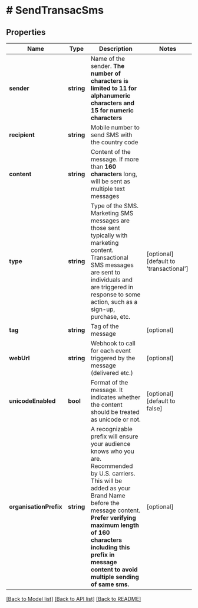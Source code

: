 # # SendTransacSms

## Properties

Name | Type | Description | Notes
------------ | ------------- | ------------- | -------------
**sender** | **string** | Name of the sender. **The number of characters is limited to 11 for alphanumeric characters and 15 for numeric characters** |
**recipient** | **string** | Mobile number to send SMS with the country code |
**content** | **string** | Content of the message. If more than **160 characters** long, will be sent as multiple text messages |
**type** | **string** | Type of the SMS. Marketing SMS messages are those sent typically with marketing content. Transactional SMS messages are sent to individuals and are triggered in response to some action, such as a sign-up, purchase, etc. | [optional] [default to 'transactional']
**tag** | **string** | Tag of the message | [optional]
**webUrl** | **string** | Webhook to call for each event triggered by the message (delivered etc.) | [optional]
**unicodeEnabled** | **bool** | Format of the message. It indicates whether the content should be treated as unicode or not. | [optional] [default to false]
**organisationPrefix** | **string** | A recognizable prefix will ensure your audience knows who you are. Recommended by U.S. carriers. This will be added as your Brand Name before the message content. **Prefer verifying maximum length of 160 characters including this prefix in message content to avoid multiple sending of same sms.** | [optional]

[[Back to Model list]](../../README.md#models) [[Back to API list]](../../README.md#endpoints) [[Back to README]](../../README.md)
